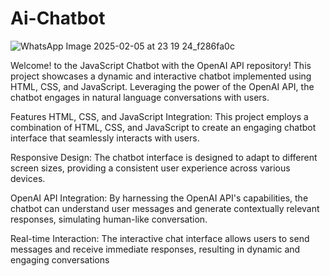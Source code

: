 # Ai-Chatbot
![WhatsApp Image 2025-02-05 at 23 19 24_f286fa0c](https://github.com/user-attachments/assets/df9c4b3a-67e7-4a6f-8e14-ec8d3945c43d)


Welcome! to the JavaScript Chatbot with the OpenAI API repository! This project showcases a dynamic and interactive chatbot implemented using HTML, CSS, and JavaScript. Leveraging the power of the OpenAI API, the chatbot engages in natural language conversations with users.

Features
HTML, CSS, and JavaScript Integration: This project employs a combination of HTML, CSS, and JavaScript to create an engaging chatbot interface that seamlessly interacts with users.

Responsive Design: The chatbot interface is designed to adapt to different screen sizes, providing a consistent user experience across various devices.

OpenAI API Integration: By harnessing the OpenAI API's capabilities, the chatbot can understand user messages and generate contextually relevant responses, simulating human-like conversation.

Real-time Interaction: The interactive chat interface allows users to send messages and receive immediate responses, resulting in dynamic and engaging conversations
